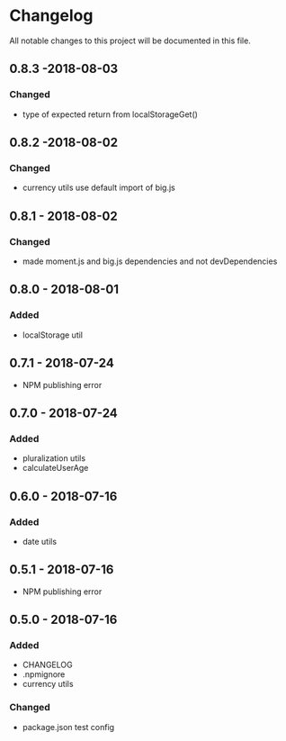 # Changelog
All notable changes to this project will be documented in this file.


## 0.8.3 -2018-08-03
### Changed
- type of expected return from localStorageGet()

## 0.8.2 -2018-08-02
### Changed
- currency utils use default import of big.js

## 0.8.1 - 2018-08-02
### Changed
- made moment.js and big.js dependencies and not devDependencies

## 0.8.0 - 2018-08-01
### Added
- localStorage util

## 0.7.1 - 2018-07-24
- NPM publishing error

## 0.7.0 - 2018-07-24
### Added
- pluralization utils
- calculateUserAge

## 0.6.0 - 2018-07-16
### Added
- date utils

## 0.5.1 - 2018-07-16
- NPM publishing error

## 0.5.0 - 2018-07-16
### Added
- CHANGELOG
- .npmignore
- currency utils

### Changed
- package.json test config
